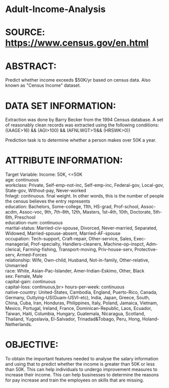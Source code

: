 # Adult-Income-Analysis

# SOURCE: https://www.census.gov/en.html

# ABSTRACT:
Predict whether income exceeds $50K/yr based on census data. Also known as "Census Income" dataset.

# DATA SET INFORMATION:
Extraction was done by Barry Becker from the 1994 Census database. A set of reasonably clean records was extracted using the following conditions: ((AAGE>16) && (AGI>100) && (AFNLWGT>1)&& (HRSWK>0))

Prediction task is to determine whether a person makes over 50K a year.

# ATTRIBUTE INFORMATION:
Target Variable: Income: 50K, <=50K<br>
age: continuous<br>
workclass: Private, Self-emp-not-inc, Self-emp-inc, Federal-gov, Local-gov, State-gov, Without-pay, Never-worked<br>
fnlwgt: continuous. final weight. In other words, this is the number of people the census believes the entry represents<br>
education: Bachelors, Some-college, 11th, HS-grad, Prof-school, Assoc-acdm, Assoc-voc, 9th, 7th-8th, 12th, Masters, 1st-4th, 10th, Doctorate, 5th-6th, Preschool<br>
education-num: continuous<br>
marital-status: Married-civ-spouse, Divorced, Never-married, Separated, Widowed, Married-spouse-absent, Married-AF-spouse<br>
occupation: Tech-support, Craft-repair, Other-service, Sales, Exec-managerial, Prof-specialty, Handlers-cleaners, Machine-op-inspct, Adm-clerical, Farming-fishing, Transport-moving, Priv-house-serv, Protective-serv, Armed-Forces<br>
relationship: Wife, Own-child, Husband, Not-in-family, Other-relative, Unmarried<br>
race: White, Asian-Pac-Islander, Amer-Indian-Eskimo, Other, Black<br>
sex: Female, Male<br>
capital-gain: continuous<br>
capital-loss: continuous,br>
hours-per-week: continuous<br>
native-country: United-States, Cambodia, England, Puerto-Rico, Canada, Germany, Outlying-US(Guam-USVI-etc), India, Japan, Greece, South, China, Cuba, Iran, Honduras, Philippines, Italy, Poland, Jamaica, Vietnam, Mexico, Portugal, Ireland, France, Dominican-Republic, Laos, Ecuador, Taiwan, Haiti, Columbia, Hungary, Guatemala, Nicaragua, Scotland, Thailand, Yugoslavia, El-Salvador, Trinadad&Tobago, Peru, Hong, Holand-Netherlands.

# OBJECTIVE:
To obtain the important features needed to analyse the salary information and using that to predict whether the income is greater than 50K or less than 50K. This can help individuals to undergo improvement measures to increase their income. This can help businesses to determine the reasons for pay increase and train the employees on skills that are missing.
